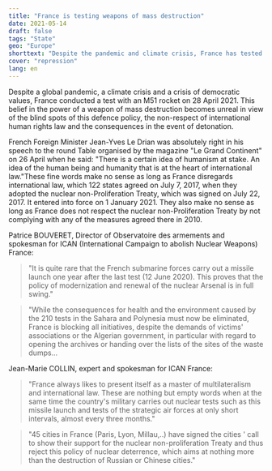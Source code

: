 ```yaml
---
title: "France is testing weapons of mass destruction"
date: 2021-05-14
draft: false
tags: "State"
geo: "Europe"
shorttext: "Despite the pandemic and climate crisis, France has tested an M51 missile. Steps closer to mass destruction again."
cover: "repression"
lang: en
---
```


Despite a global pandemic, a climate crisis and a crisis of democratic values, France conducted a test with an M51 rocket on 28 April 2021. This belief in the power of a weapon of mass destruction becomes unreal in view of the blind spots of this defence policy, the non-respect of international human rights law and the consequences in the event of detonation.

French Foreign Minister Jean-Yves Le Drian was absolutely right in his speech to the round Table organised by the magazine "Le Grand Continent" on 26 April when he said: "There is a certain idea of humanism at stake.  An idea of the human being and humanity that is at the heart of international law."These fine words make no sense as long as France disregards international law, which 122 states agreed on July 7, 2017, when they adopted the nuclear non-Proliferation Treaty, which was signed on July 22, 2017.  It entered into force on 1 January 2021. They also make no sense as long as France does not respect the nuclear non-Proliferation Treaty by not complying with any of the measures agreed there in 2010.

Patrice BOUVERET, Director of Observatoire des armements and spokesman for ICAN (International Campaign to abolish Nuclear Weapons) France:

> "It is quite rare that the French submarine forces carry out a missile launch one year after the last test (12 June 2020). This proves that the policy of modernization and renewal of the nuclear Arsenal is in full swing."

> "While the consequences for health and the environment caused by the 210 tests in the Sahara and Polynesia must now be eliminated, France is blocking all initiatives, despite the demands of victims' associations or the Algerian government, in particular with regard to opening the archives or handing over the lists of the sites of the waste dumps…

Jean-Marie COLLIN, expert and spokesman for ICAN France:

> "France always likes to present itself as a master of multilateralism and international law. These are nothing but empty words when at the same time the country's military carries out nuclear tests such as this missile launch and tests of the strategic air forces at only short intervals, almost every three months."

> "45 cities in France (Paris, Lyon, Millau,..) have signed the cities ' call to show their support for the nuclear non-proliferation Treaty and thus reject this policy of nuclear deterrence, which aims at nothing more than the destruction of Russian or Chinese cities."
